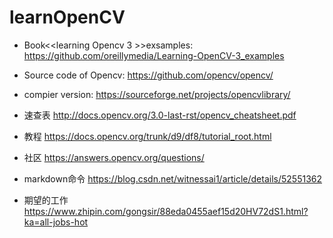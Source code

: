 # learnOpenCV
* Book<<learning Opencv 3 >>exsamples:  https://github.com/oreillymedia/Learning-OpenCV-3_examples
* Source code of Opencv: https://github.com/opencv/opencv/
* compier version: https://sourceforge.net/projects/opencvlibrary/
* 速查表 http://docs.opencv.org/3.0-last-rst/opencv_cheatsheet.pdf
* 教程 https://docs.opencv.org/trunk/d9/df8/tutorial_root.html
* 社区 https://answers.opencv.org/questions/
* markdown命令 https://blog.csdn.net/witnessai1/article/details/52551362

* 期望的工作 https://www.zhipin.com/gongsir/88eda0455aef15d20HV72dS1.html?ka=all-jobs-hot
